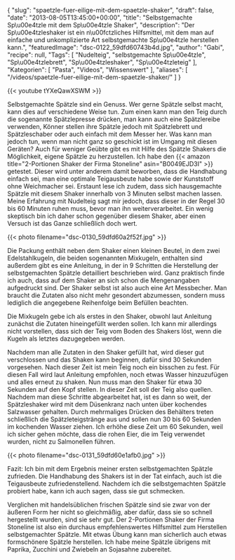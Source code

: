 {
    "slug": "spaetzle-fuer-eilige-mit-dem-spaetzle-shaker",
    "draft": false,
    "date": "2013-08-05T13:45:00+00:00",
    "title": "Selbstgemachte Sp\u00e4tzle mit dem Sp\u00e4tzle Shaker",
    "description": "Der Sp\u00e4tzleshaker ist ein n\u00fctzliches Hilfsmittel, mit dem man auf einfache und unkomplizierte Art  selbstgemachte Sp\u00e4tzle herstellen kann.",
    "featuredImage": "dsc-0122_59dfd60743b4d.jpg",
    "author": "Gabi",
    "recipe": null,
    "Tags": [
        "Nudelteig",
        "selbstgemachte Sp\u00e4tzle",
        "Sp\u00e4tzlebrett",
        "Sp\u00e4tzleshaker",
        "Sp\u00e4tzleteig"
    ],
    "Kategorien": [
        "Pasta",
        "Videos",
        "Wissenswert"
    ],
    "aliases": [
        "\/videos\/spaetzle-fuer-eilige-mit-dem-spaetzle-shaker\/"
    ]
}

{{< youtube tYXeQawXSWM >}}

Selbstgemachte Spätzle sind ein Genuss. Wer gerne Spätzle selbst macht, kann dies auf verschiedene Weise tun. Zum einen kann man den Teig durch die sogenannte Spätzlepresse drücken, man kann auch eine Spätzlereibe verwenden, Könner stellen ihre Spätzle jedoch mit Spätzlebrett und Spätzleschaber oder auch einfach mit dem Messer her. Was kann man jedoch tun, wenn man nicht ganz so geschickt ist im Umgang mit diesen Geräten? Auch für weniger Geübte gibt es mit Hilfe des Spätzle Shakers die Möglichkeit, eigene Spätzle zu herzustellen. Ich habe den {{< amazon title="2-Portionen Shaker der Firma Stoneline" asin="B0049EJD3I" >}} getestet. Dieser wird unter anderem damit beworben, dass die Handhabung einfach sei, man eine optimale Teigausbeute habe sowie der Kunststoff ohne Weichmacher sei. Erstaunt lese ich zudem, dass sich hausgemachte Spätzle mit diesem Shaker innerhalb von 3 Minuten selbst machen lassen. Meine Erfahrung mit Nudelteig sagt mir jedoch, dass dieser in der Regel 30 bis 60 Minuten ruhen muss, bevor man ihn weiterverarbeitet. Ein wenig skeptisch bin ich daher schon gegenüber diesem Shaker, aber einen Versuch ist das Ganze schließlich doch wert.

{{< photo filename="dsc-0130_59dfd60a2f52f.jpg" >}}

Die Packung enthält neben dem Shaker einen kleinen Beutel, in dem zwei Edelstahlkugeln, die beiden sogenannten Mixkugeln, enthalten sind außerdem gibt es eine Anleitung, in der in 9 Schritten die Herstellung der selbstgemachten Spätzle detailliert beschrieben wird. Ganz praktisch finde ich auch, dass auf dem Shaker an sich schon die Mengenangaben aufgedruckt sind. Der Shaker selbst ist also auch eine Art Messbecher. Man braucht die Zutaten also nicht mehr gesondert abzumessen, sondern muss lediglich die angegebene Reihenfolge beim Befüllen beachten.

Die Mixkugeln gebe ich als erstes in den Shaker, obwohl laut Anleitung zunächst die Zutaten hineingefüllt werden sollen. Ich kann mir allerdings nicht vorstellen, dass sich der Teig vom Boden des Shakers löst, wenn die Kugeln als letztes dazugegeben werden.

Nachdem man alle Zutaten in den Shaker gefüllt hat, wird dieser gut verschlossen und das Shaken kann beginnen, dafür sind 30 Sekunden vorgesehen. Nach dieser Zeit ist mein Teig noch ein bisschen zu fest. Für diesen Fall wird laut Anleitung empfohlen, noch etwas Wasser hinzuzufügen und alles erneut zu shaken. Nun muss man den Shaker für etwa 30 Sekunden auf den Kopf stellen. In dieser Zeit soll der Teig also quellen. Nachdem man diese Schritte abgearbeitet hat, ist es dann so weit, der Spätzleshaker wird mit dem Düsenkranz nach unten über kochendes Salzwasser gehalten. Durch mehrmaliges Drücken des Behälters treten schließlich die Spätzleteigstränge aus und sollen nun 30 bis 60 Sekunden im kochenden Wasser ziehen. Ich erhöhe diese Zeit um 60 Sekunden, weil ich sicher gehen möchte, dass die rohen Eier, die im Teig verwendet wurden, nicht zu Salmonellen führen.

{{< photo filename="dsc-0131_59dfd60e1afb0.jpg" >}}

Fazit: Ich bin mit dem Ergebnis meiner ersten selbstgemachten Spätzle zufrieden. Die Handhabung des Shakers ist in der Tat einfach, auch ist die Teigausbeute zufriedenstellend. Nachdem ich die selbstgemachten Spätzle probiert habe, kann ich auch sagen, dass sie gut schmecken.

Verglichen mit handelsüblichen frischen Spätzle sind sie zwar von der äußeren Form her nicht so gleichmäßig, aber dafür, dass sie so schnell hergestellt wurden, sind sie sehr gut. Der 2-Portionen Shaker der Firma Stoneline ist also ein durchaus empfehlenswertes Hilfsmittel zum Herstellen selbstgemachter Spätzle. Mit etwas Übung kann man sicherlich auch etwas formschönere Spätzle herstellen. Ich habe meine Spätzle übrigens mit Paprika, Zucchini und Zwiebeln an Sojasahne zubereitet.